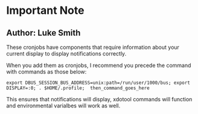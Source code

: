# Important Note

## Author: Luke Smith

These cronjobs have components that require information about your current display to display notifications correctly.

When you add them as cronjobs, I recommend you precede the command with commands as those below:

```
export DBUS_SESSION_BUS_ADDRESS=unix:path=/run/user/1000/bus; export DISPLAY=:0; . $HOME/.profile;  then_command_goes_here
```

This ensures that notifications will display, xdotool commands will function and environmental varialbes will work as well.
